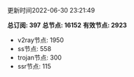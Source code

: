 更新时间2022-06-30 23:21:49

**总订阅: 397**
**总节点: 16152**
**有效节点: 2923**
- v2ray节点: 1950
- ss节点: 558
- trojan节点: 300
- ssr节点: 115
